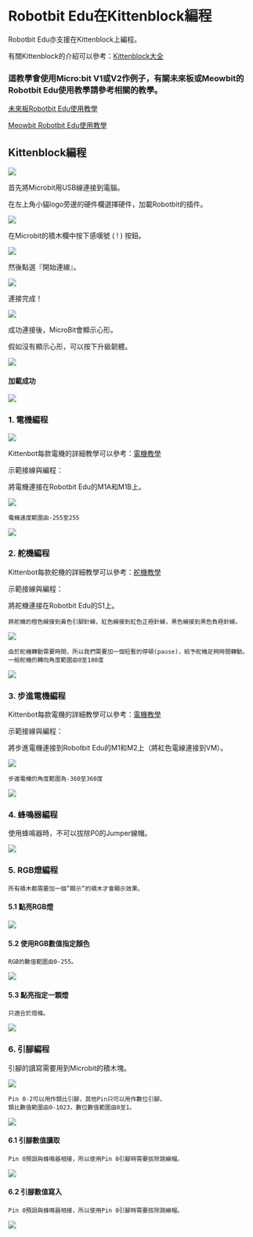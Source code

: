 # Robotbit Edu在Kittenblock編程

Robotbit Edu亦支援在Kittenblock上編程。

有關Kittenblock的介紹可以參考：[Kittenblock大全](../KittenBlock/index)

### 這教學會使用Micro:bit V1或V2作例子，有關未來板或Meowbit的Robotbit Edu使用教學請參考相關的教學。

[未來板Robotbit Edu使用教學](../../futureboard/kittenblock/robotbit.md)

[Meowbit Robotbit Edu使用教學](../../meowbit/meowbit_robotbit.md)

## Kittenblock編程

![](../../functional_module/PWmodules/images/kbbanner.png)

首先將Microbit用USB線連接到電腦。

在左上角小貓logo旁邊的硬件欄選擇硬件，加載Robotbit的插件。

![](../RBimage/add.png)

在Microbit的積木欄中按下感嘆號 ( ! ) 按鈕。

![](../../functional_module/PWmodules/kbimages/kbmbcon.png)

然後點選『開始連線』。

![](../../functional_module/PWmodules/kbimages/kbmbcon1.png)

連接完成！

![](../../functional_module/PWmodules/kbimages/kbmbcon2.png)

成功連接後，MicroBit會顯示心形。

假如沒有顯示心形，可以按下升級韌體。

![](../../functional_module/PWmodules/kbimages/upload.png)

#### 加載成功

![](../images/success1.png)

### 1. 電機編程

![](../RBimage/robotbit_motorKB.png)

Kittenbot每款電機的詳細教學可以參考：[電機教學](../../motors/index)

示範接線與編程：

將電機連接在Robotbit Edu的M1A和M1B上。

![](./images/motor_wire.png)

    電機速度範圍由-255至255

![](./images/motor_code_kb.png)

### 2. 舵機編程

Kittenbot每款舵機的詳細教學可以參考：[舵機教學](../../motors/index)

示範接線與編程：

將舵機連接在Robotbit Edu的S1上。

    將舵機的橙色線接到黃色引腳針線，紅色線接到紅色正極針線，黑色線接到黑色負極針線。
    
![](./images/servo_wire.png)

    由於舵機轉動需要時間，所以我們需要加一個短暫的停頓(pause)，給予舵機足夠時間轉動。
    一般舵機的轉向角度範圍由0至180度
    
![](./images/servo_code_kb.png)

### 3. 步進電機編程

Kittenbot每款電機的詳細教學可以參考：[電機教學](../../motors/index)

示範接線與編程：

將步進電機連接到Robotbit Edu的M1和M2上（將紅色電線連接到VM）。

![](./images/stepper_wire.png)

    步進電機的角度範圍為-360至360度

![](./images/stepper_code_kb.png)

### 4. 蜂鳴器編程

使用蜂鳴器時，不可以拔除P0的Jumper線帽。

![](../RBimage/kb_code4.png)

### 5. RGB燈編程

    所有積木都需要加一個”顯示”的積木才會顯示效果。

#### 5.1 點亮RGB燈

![](../RBimage/kb_code5.png)

#### 5.2 使用RGB數值指定顏色

    RGB的數值範圍由0-255。

![](../RBimage/kb_code6.png)

#### 5.3 點亮指定一顆燈

    只適合於燈條。

![](../RBimage/kb_code7.png)

### 6. 引腳編程

引腳的讀寫需要用到Microbit的積木塊。

![](../RBimage/robobit_pinKB.png)

    Pin 0-2可以用作類比引腳，其他Pin只可以用作數位引腳。
    類比數值範圍由0-1023，數位數值範圍由0至1。
    
![](../RBimage/robobit_pinKB1.png)

#### 6.1 引腳數值讀取

    Pin 0預設與蜂鳴器相接，所以使用Pin 0引腳時需要拔除跳線帽。

![](../RBimage/robobit_pinKB2.png)

#### 6.2 引腳數值寫入

    Pin 0預設與蜂鳴器相接，所以使用Pin 0引腳時需要拔除跳線帽。

![](../RBimage/robobit_pinKB3.png)